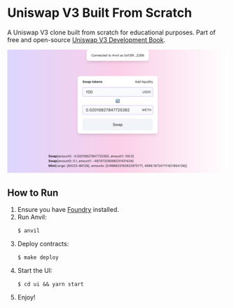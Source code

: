 # Uniswap V3 Built From Scratch

A Uniswap V3 clone built from scratch for educational purposes. Part of free and open-source [Uniswap V3 Development Book](https://uniswapv3book.com).

![Front-end application screenshot](/screenshot.png)

## How to Run
1. Ensure you have [Foundry](https://github.com/foundry-rs/foundry) installed.
1. Run Anvil:
    ```shell
    $ anvil
    ```
1. Deploy contracts:
    ```shell
    $ make deploy
    ```
1. Start the UI:
    ```shell
    $ cd ui && yarn start
    ```
1. Enjoy!